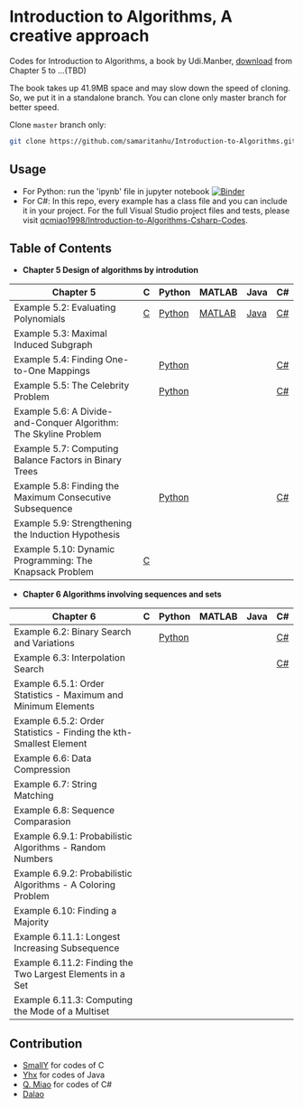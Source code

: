 # Introduction to Algorithms, A creative approach

Codes for Introduction to Algorithms, a book by Udi.Manber, [download](https://raw.githubusercontent.com/samaritanhu/Introduction-to-Algorithms/book/算法引论%20一种创造性方法.pdf) from Chapter 5 to ...(TBD)

The book takes up 41.9MB space and may slow down the speed of cloning. So, we put it in a standalone branch. You can clone only master branch for better speed.

Clone `master` branch only:  

```sh
git clone https://github.com/samaritanhu/Introduction-to-Algorithms.git -b master --single-branch
```

## Usage

* For Python: run the 'ipynb' file in jupyter notebook [![Binder](https://mybinder.org/badge_logo.svg)](https://mybinder.org/v2/gh/samaritanhu/Introduction-to-Algorithms/master?urlpath=tree%2Fcodes%2Fpython)
* For C#: In this repo, every example has a class file and you can include it in your project. For the full Visual Studio project files and tests, please visit [qcmiao1998/Introduction-to-Algorithms-Csharp-Codes](https://github.com/qcmiao1998/Introduction-to-Algorithms-Csharp-Codes).

## Table of Contents

* **Chapter 5 Design of algorithms by introdution**

| Chapter 5                                                        | C                                         | Python                                                 | MATLAB                                                 | Java                                                       | C#                                                                  |
|------------------------------------------------------------------|-------------------------------------------|--------------------------------------------------------|--------------------------------------------------------|------------------------------------------------------------|---------------------------------------------------------------------|
| Example 5.2: Evaluating Polynomials                              | [C](codes/C/Chapter%205/Example%205.2.c)  | [Python](codes/python/Chapter%205/Example%205.2.ipynb) | [MATLAB](codes/matlab/Chapter%205/Example%205.2.ipynb) | [Java](codes/java/Chapter5/5.1/EvaluatingPolynomials.java) | [C#](codes/csharp/Chapter_5/5_2_Evaluating_Polynomials.cs)          |
| Example 5.3: Maximal Induced Subgraph                            |                                           |                                                        |                                                        |                                                            |                                                                     |
| Example 5.4: Finding One-to-One Mappings                         |                                           | [Python](codes/python/Chapter%205/Example%205.4.ipynb) |                                                        |                                                            | [C#](codes/csharp/Chapter_5/5_4_Algorithm_Mapping.cs)               |
| Example 5.5: The Celebrity Problem                               |                                           | [Python](codes/python/Chapter%205/Example%205.5.ipynb) |                                                        |                                                            | [C#](codes/csharp/Chapter_5/5_5_Algorithm_Celebrity.cs)             |
| Example 5.6: A Divide-and-Conquer Algorithm: The Skyline Problem |                                           |                                                        |                                                        |                                                            |                                                                     |
| Example 5.7: Computing Balance Factors in Binary Trees           |                                           |                                                        |                                                        |                                                            |                                                                     |
| Example 5.8: Finding the Maximum Consecutive Subsequence         |                                           | [Python](codes/python/Chapter%205/Example%205.8.ipynb) |                                                        |                                                            | [C#](codes/csharp/Chapter_5/5_8_Maximum_Consecutive_Subsequence.cs) |
| Example 5.9: Strengthening the Induction Hypothesis              |                                           |                                                        |                                                        |                                                            |                                                                     |
| Example 5.10: Dynamic Programming: The Knapsack Problem          | [C](codes/C/Chapter%205/Example%205.10.c) |                                                        |                                                        |                                                            |                                                                     |

* **Chapter 6 Algorithms involving sequences and sets**

| Chapter 6                                                          | C | Python                                                 | MATLAB | Java | C#                                                               |
|--------------------------------------------------------------------|---|--------------------------------------------------------|--------|------|------------------------------------------------------------------|
| Example 6.2: Binary Search and Variations                          |   | [Python](codes/python/Chapter%206/Example%206.2.ipynb) |        |      | [C#](codes/csharp/Chapter_6/6_2_Binary_Search_and_Variations.cs) |
| Example 6.3: Interpolation Search                                  |   |                                                        |        |      | [C#](codes/csharp/Chapter_6/6_3_Interpolation_Search.cs)         |
| Example 6.5.1: Order Statistics - Maximum and Minimum Elements     |   |                                                        |        |      |                                                                  |
| Example 6.5.2: Order Statistics - Finding the kth-Smallest Element |   |                                                        |        |      |                                                                  |
| Example 6.6: Data Compression                                      |   |                                                        |        |      |                                                                  |
| Example 6.7: String Matching                                       |   |                                                        |        |      |                                                                  |
| Example 6.8: Sequence Comparasion                                  |   |                                                        |        |      |                                                                  |
| Example 6.9.1: Probabilistic Algorithms - Random Numbers           |   |                                                        |        |      |                                                                  |
| Example 6.9.2: Probabilistic Algorithms - A Coloring Problem       |   |                                                        |        |      |                                                                  |
| Example 6.10: Finding a Majority                                   |   |                                                        |        |      |                                                                  |
| Example 6.11.1: Longest Increasing Subsequence                     |   |                                                        |        |      |                                                                  |
| Example 6.11.2: Finding the Two Largest Elements in a Set          |   |                                                        |        |      |                                                                  |
| Example 6.11.3: Computing the Mode of a Multiset                   |   |                                                        |        |      |                                                                  |

## Contribution  

* [SmallY](https://github.com/iamSmallY) for codes of C
* [Yhx](https://github.com/18918606287) for codes of Java
* [Q. Miao](https://github.com/qcmiao1998) for codes of C#
* [Dalao](https://github.com/johnnychen94)
